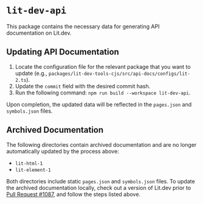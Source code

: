 # `lit-dev-api`

This package contains the necessary data for generating API documentation on
Lit.dev.

## Updating API Documentation

1. Locate the configuration file for the relevant package that you want to
   update (e.g., `packages/lit-dev-tools-cjs/src/api-docs/configs/lit-2.ts`).
2. Update the `commit` field with the desired commit hash.
3. Run the following command: `npm run build --workspace lit-dev-api`.

Upon completion, the updated data will be reflected in the `pages.json` and
`symbols.json` files.

## Archived Documentation

The following directories contain archived documentation and are no longer
automatically updated by the process above:

- `lit-html-1`
- `lit-element-1`

Both directories include static `pages.json` and `symbols.json` files. To update
the archived documentation locally, check out a version of Lit.dev prior to
[Pull Request #1087](https://github.com/lit/lit.dev/pull/1087), and follow the
steps listed above.
